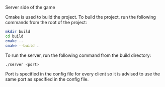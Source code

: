 Server side of the game

Cmake is used to build the project. To build the project, run the following commands from the root of the project:

```bash
mkdir build
cd build
cmake ..
cmake --build .
```

To run the server, run the following command from the build directory:

```bash
./server <port>
```

Port is specified in the config file for every client so it is advised to use the same port as specified in the config file.
